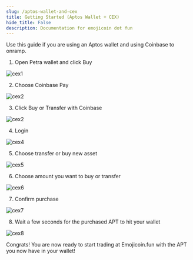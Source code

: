 ```yaml
---
slug: /aptos-wallet-and-cex
title: Getting Started (Aptos Wallet + CEX)
hide_title: False
description: Documentation for emojicoin dot fun
---
```


Use this guide if you are using an Aptos wallet and using Coinbase to onramp.
1. Open Petra wallet and click Buy 

![cex1](./images/cex1.png "cex1")

2. Choose Coinbase Pay

![cex2](./images/cex2.png "cex2")

3. Click Buy or Transfer with Coinbase

![cex2](./images/cex2.png "cex3")

4. Login

![cex4](./images/cex4.png "cex4")

5. Choose transfer or buy new asset 

![cex5](./images/cex5.png "cex5")

6. Choose amount you want to buy or transfer

![cex6](./images/cex6.png "cex6")

7. Confirm purchase

![cex7](./images/cex7.png "cex7")

8. Wait a few seconds for the purchased APT to hit your wallet

![cex8](./images/cex8.png "cex8")


Congrats! You are now ready to start trading at Emojicoin.fun with the APT you now have in your wallet!
